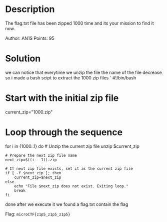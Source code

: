 # Description

The flag.txt file has been zipped 1000 time and its your mission to find it now.

Author: AN1S
Points: 95

# Solution
we can notice that everytime we unzip the file the name of the file decrease so i made a bash scipt to extract the 1000 zip files
`
#!/bin/bash

# Start with the initial zip file
current_zip="1000.zip"

# Loop through the sequence
for i in {1000..1}
do
    # Unzip the current zip file
    unzip $current_zip

    # Prepare the next zip file name
    next_zip=$((i - 1)).zip

    # If next zip file exists, set it as the current zip file
    if [ -f $next_zip ]; then
        current_zip=$next_zip
    else
        echo "File $next_zip does not exist. Exiting loop."
        break
    fi
done
after we execute it we found a flag.txt contain the flag

Flag: `microCTF{z1p5_z1p5_z1p5}`

